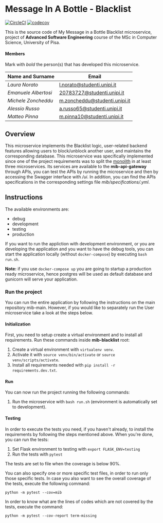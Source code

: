 # Message In A Bottle - Blacklist

[![CircleCI](https://circleci.com/gh/NennoMP/mib-blacklist.svg?style=svg)](https://app.circleci.com/pipelines/github/NennoMP/mib-blacklist)
[![codecov](https://codecov.io/gh/NennoMP/mib-blacklist/branch/main/graph/badge.svg?token=3X0XMJAPQG)](https://codecov.io/gh/NennoMP/mib-blacklist)

This is the source code of My Message in a Bottle Blacklist microservice, project of **Advanced Software Engineering** course of the MSc in Computer Science,
University of Pisa.

#### Members

Mark with *bold* the person(s) that has developed this microservice.

|Name and Surname    | Email                         |
|--------------------|-------------------------------|
|*Laura Norato*      |l.norato@studenti.unipi.it     |
|*Emanuele Albertosi*|20783727@studenti.unipi.it     |
|*Michele Zoncheddu* |m.zoncheddu@studenti.unipi.it  |
|*Alessio Russo*     |a.russo65@studenti.unipi.it    |
|*Matteo Pinna*      |m.pinna10@studenti.unipi.it    |


## Overview
This microservice implements the Blacklist logic, user-related backend features allowing users to block/unblock another user, and maintains the corresponding database. This microservice was specifically implemented since one of the project requirements was to split the [monolith](https://github.com/NennoMP/my-message-in-a-bottle) in at least three microservices. Its services are available to the **mib-api-gateway** through APIs, you can test the APIs by running the microservice and then by accessing the Swagger interface with */ui*. In addition, you can find the APIs specifications in the corresponding settings file *mib/specifications/<file-name>.yml*.

## Instructions
The available environments are:

- debug
- development
- testing
- production

If you want to run the appliction with development environment, or you are developing the application and you want to have the debug tools, you can start the application locally (without `docker-compose`) by executing `bash run.sh`.

**Note:** if you use `docker-compose up` you are going to startup a production ready microservice, hence postgres will be used as default database and gunicorn will serve your application.


### Run the project
You can run the entire application by following the instructions on the main repository mib-main. However, if you would like to separately run the User microservice take a look at the steps below.

#### Initialization
First, you need to setup create a virtual environment and to install all requirements. Run these commands inside **mib-blacklist** root:

1. Create a virtual environment with `virtualenv venv`.
3. Activate it with `source venv/bin/activate` or `source venv/scripts/activate`.
4. Install all requirements needed with `pip install -r requirements.dev.txt`.

#### Run
You can now run the project running the following commands:

1. Run the microservice with `bash run.sh` (environment is automatically set to development).

#### Testing
In order to execute the tests you need, if you haven't already, to install the requirements by following the steps mentioned above. When you're done, you can run the tests:

1. Set Flask environment to testing with `export FLASK_ENV=testing`
2. Run the tests with `pytest`

The tests are set to file when the coverage is below 90%.

You can also specify one or more specific test files, in order to run only those specific tests. In case you also want to see the overall coverage of the tests, execute the following command:

`python -m pytest --cov=mib`

In order to know what are the lines of codes which are not covered by the tests, execute the command:

`python -m pytest --cov-report term-missing`
